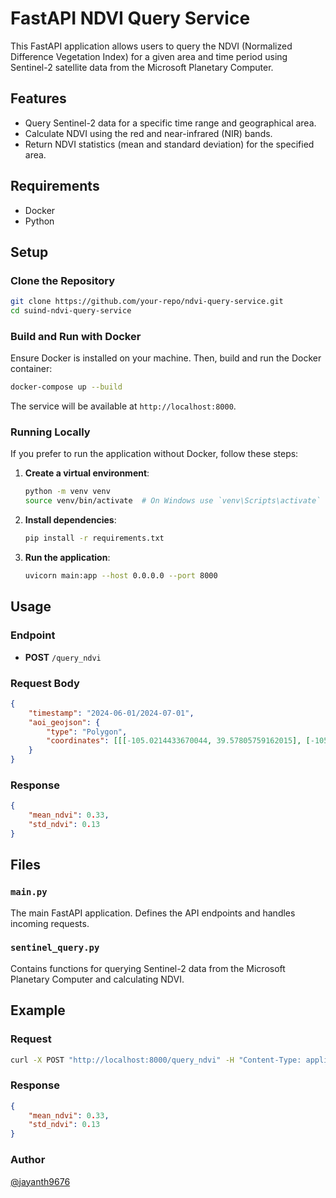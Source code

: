 # FastAPI NDVI Query Service

This FastAPI application allows users to query the NDVI (Normalized Difference Vegetation Index) for a given area and time period using Sentinel-2 satellite data from the Microsoft Planetary Computer.

## Features

- Query Sentinel-2 data for a specific time range and geographical area.
- Calculate NDVI using the red and near-infrared (NIR) bands.
- Return NDVI statistics (mean and standard deviation) for the specified area.

## Requirements

- Docker
- Python

## Setup

### Clone the Repository

```bash
git clone https://github.com/your-repo/ndvi-query-service.git
cd suind-ndvi-query-service
```

### Build and Run with Docker

Ensure Docker is installed on your machine. Then, build and run the Docker container:

```bash
docker-compose up --build
```

The service will be available at `http://localhost:8000`.

### Running Locally

If you prefer to run the application without Docker, follow these steps:

1. **Create a virtual environment**:

    ```bash
    python -m venv venv
    source venv/bin/activate  # On Windows use `venv\Scripts\activate`
    ```

2. **Install dependencies**:

    ```bash
    pip install -r requirements.txt
    ```

3. **Run the application**:

    ```bash
    uvicorn main:app --host 0.0.0.0 --port 8000
    ```

## Usage

### Endpoint

- **POST** `/query_ndvi`

### Request Body

```json
{
    "timestamp": "2024-06-01/2024-07-01",
    "aoi_geojson": {
        "type": "Polygon",
        "coordinates": [[[-105.0214433670044, 39.57805759162015], [-105.0214433670044, 39.58115417669956], [-105.0173282623291, 39.58115417669956], [-105.0173282623291, 39.57805759162015], [-105.0214433670044, 39.57805759162015]]]
    }
}
```

### Response

```json
{
    "mean_ndvi": 0.33,
    "std_ndvi": 0.13
}
```

## Files

### `main.py`

The main FastAPI application. Defines the API endpoints and handles incoming requests.

### `sentinel_query.py`

Contains functions for querying Sentinel-2 data from the Microsoft Planetary Computer and calculating NDVI.

## Example

### Request

```bash
curl -X POST "http://localhost:8000/query_ndvi" -H "Content-Type: application/json" -d '{"timestamp": "2024-06-01/2024-07-01", "aoi_geojson": {"type": "Polygon", "coordinates": [[[-105.0214433670044, 39.57805759162015], [-105.0214433670044, 39.58115417669956], [-105.0173282623291, 39.58115417669956], [-105.0173282623291, 39.57805759162015], [-105.0214433670044, 39.57805759162015]]]} }'
```

### Response

```json
{
    "mean_ndvi": 0.33,
    "std_ndvi": 0.13
}
```

### Author
[@jayanth9676](https://github.com/jayanth9676)

